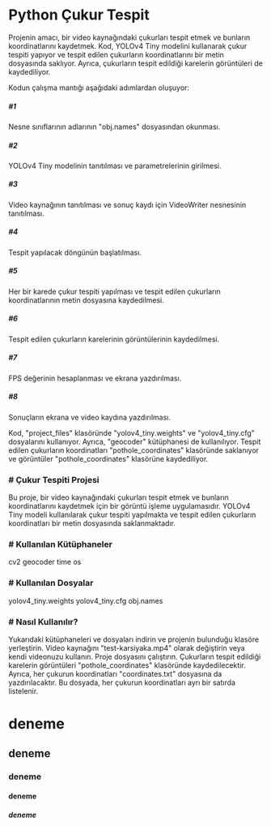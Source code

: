 # Python Çukur Tespit

Projenin amacı, bir video kaynağındaki çukurları tespit etmek ve bunların koordinatlarını kaydetmek. Kod, YOLOv4 Tiny modelini kullanarak çukur tespiti yapıyor ve tespit edilen çukurların koordinatlarını bir metin dosyasında saklıyor. Ayrıca, çukurların tespit edildiği karelerin görüntüleri de kaydediliyor.

Kodun çalışma mantığı aşağıdaki adımlardan oluşuyor:

<h5>#1</h5> Nesne sınıflarının adlarının "obj.names" dosyasından okunması.
<h5>#2</h5> YOLOv4 Tiny modelinin tanıtılması ve parametrelerinin girilmesi.
<h5>#3</h5> Video kaynağının tanıtılması ve sonuç kaydı için VideoWriter nesnesinin tanıtılması.
<h5>#4</h5> Tespit yapılacak döngünün başlatılması.
<h5>#5</h5> Her bir karede çukur tespiti yapılması ve tespit edilen çukurların koordinatlarının metin dosyasına kaydedilmesi.
<h5>#6</h5> Tespit edilen çukurların karelerinin görüntülerinin kaydedilmesi.
<h5>#7</h5> FPS değerinin hesaplanması ve ekrana yazdırılması.
<h5>#8</h5> Sonuçların ekrana ve video kaydına yazdırılması.

Kod, "project_files" klasöründe "yolov4_tiny.weights" ve "yolov4_tiny.cfg" dosyalarını kullanıyor. Ayrıca, "geocoder" kütüphanesi de kullanılıyor. Tespit edilen çukurların koordinatları "pothole_coordinates" klasöründe saklanıyor ve görüntüler "pothole_coordinates" klasörüne kaydediliyor.


<h3># Çukur Tespiti Projesi</h3>
Bu proje, bir video kaynağındaki çukurları tespit etmek ve bunların koordinatlarını kaydetmek için bir görüntü işleme uygulamasıdır. YOLOv4 Tiny modeli kullanılarak çukur tespiti yapılmakta ve tespit edilen çukurların koordinatları bir metin dosyasında saklanmaktadır.

<h3># Kullanılan Kütüphaneler</h3>
cv2
geocoder
time
os

<h3># Kullanılan Dosyalar</h3>
yolov4_tiny.weights
yolov4_tiny.cfg
obj.names

<h3># Nasıl Kullanılır?</h3>
Yukarıdaki kütüphaneleri ve dosyaları indirin ve projenin bulunduğu klasöre yerleştirin.
Video kaynağını "test-karsiyaka.mp4" olarak değiştirin veya kendi videonuzu kullanın.
Proje dosyasını çalıştırın.
Çukurların tespit edildiği karelerin görüntüleri "pothole_coordinates" klasöründe kaydedilecektir. Ayrıca, her çukurun koordinatları "coordinates.txt" dosyasına da yazdırılacaktır. Bu dosyada, her çukurun koordinatları ayrı bir satırda listelenir.

<h1>deneme</h1>
<h2>deneme</h2>
<h3>deneme</h3>
<h4>deneme</h4>
<h5>deneme</h5>
